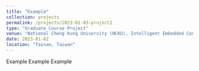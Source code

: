 ```yaml
---
title: "Example"
collection: projects
permalink: /projects/2023-01-03-project2
type: "Graduate Course Project"
venue: "National Cheng Kung University (NCKU), Intelligent Embedded Control (IEC) Lab, Department of Aeronautics and Astronautics"
date: 2023-01-02
location: "Tainan, Taiwan"
---
```


Example
Example
Example
